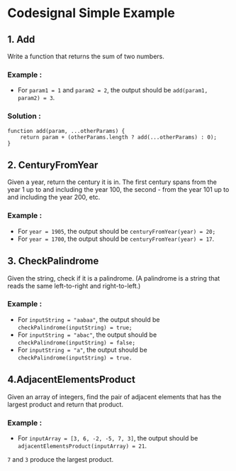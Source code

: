 # Codesignal Simple Example

## 1. Add

Write a function that returns the sum of two numbers.
### Example :

- For `param1 = 1` and `param2 = 2`, the output should be
`add(param1, param2) = 3`.

### Solution : 

```
function add(param, ...otherParams) {    
    return param + (otherParams.length ? add(...otherParams) : 0);
}
```

## 2. CenturyFromYear
Given a year, return the century it is in. The first century spans from the year 1 up to and including the year 100, the second - from the year 101 up to and including the year 200, etc.
### Example :

- For `year = 1905`, the output should be
`centuryFromYear(year) = 20;`
- For `year = 1700`, the output should be
`centuryFromYear(year) = 17`.

## 3. CheckPalindrome
Given the string, check if it is a palindrome. (A palindrome is a string that reads the same left-to-right and right-to-left.)

### Example :

- For `inputString = "aabaa"`, the output should be
`checkPalindrome(inputString) = true;`
- For `inputString = "abac"`, the output should be
`checkPalindrome(inputString) = false;`
- For `inputString = "a"`, the output should be
`checkPalindrome(inputString) = true.`

## 4.AdjacentElementsProduct
Given an array of integers, find the pair of adjacent elements that has the largest product and return that product.

### Example :

- For `inputArray = [3, 6, -2, -5, 7, 3]`, the output should be
`adjacentElementsProduct(inputArray) = 21`.

`7` and `3` produce the largest product.
